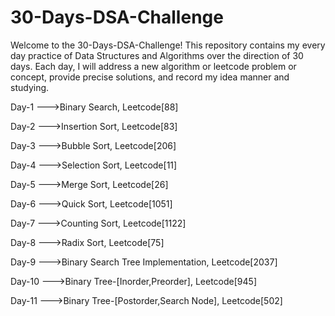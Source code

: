# 30-Days-DSA-Challenge
Welcome to the 30-Days-DSA-Challenge! This repository contains my every day practice of Data Structures and Algorithms over the direction of 30 days. Each day, I will address a new algorithm or leetcode problem or concept, provide precise solutions, and record my idea manner and studying.

Day-1 --->Binary Search, Leetcode[88]

Day-2 --->Insertion Sort, Leetcode[83]

Day-3 --->Bubble Sort, Leetcode[206]

Day-4 --->Selection Sort, Leetcode[11]

Day-5 --->Merge Sort, Leetcode[26]

Day-6 --->Quick Sort, Leetcode[1051]

Day-7 --->Counting Sort, Leetcode[1122]

Day-8 --->Radix Sort, Leetcode[75]

Day-9 --->Binary Search Tree Implementation, Leetcode[2037]

Day-10 --->Binary Tree-[Inorder,Preorder], Leetcode[945] 

Day-11 --->Binary Tree-[Postorder,Search Node], Leetcode[502]
